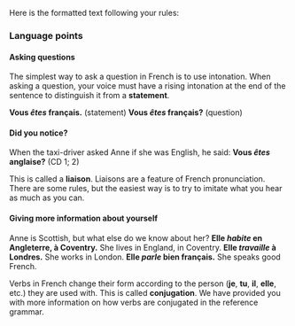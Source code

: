 Here is the formatted text following your rules:

### Language points

#### Asking questions

The simplest way to ask a question in French is to use intonation. When asking a question, your voice must have a rising intonation at the end of the sentence to distinguish it from a **statement**.

**Vous _êtes_ français.** (statement)
**Vous _êtes_ français?** (question)

#### Did you notice?

When the taxi-driver asked Anne if she was English, he said:
**Vous _êtes_ anglaise?** (CD 1; 2)

This is called a **liaison**. Liaisons are a feature of French pronunciation. There are some rules, but the easiest way is to try to imitate what you hear as much as you can.

#### Giving more information about yourself

Anne is Scottish, but what else do we know about her?
**Elle _habite_ en Angleterre, à Coventry.**
She lives in England, in Coventry.
**Elle _travaille_ à Londres.**
She works in London.
**Elle _parle_ bien français.**
She speaks good French.

Verbs in French change their form according to the person (**je**, **tu**, **il**, **elle**, etc.) they are used with. This is called **conjugation**. We have provided you with more information on how verbs are conjugated in the reference grammar.